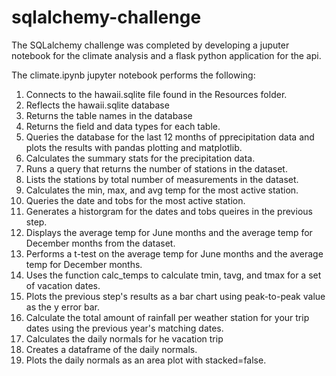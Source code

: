 # sqlalchemy-challenge

The SQLalchemy challenge was completed by developing a juputer notebook for the climate analysis and a flask python application for the api.

The climate.ipynb jupyter notebook performs the following:
1. Connects to the hawaii.sqlite file found in the Resources folder.
2. Reflects the hawaii.sqlite database 
3. Returns the table names in the database
4. Returns the field and data types for each table.
5. Queries the database for the last 12 months of pprecipitation data and plots the results with pandas plotting and matplotlib.
6. Calculates the summary stats for the precipitation data.
7. Runs a query that returns the number of stations in the dataset.
8. Lists the stations by total number of measurements in the dataset.
9. Calculates the min, max, and avg temp for the most active station.
10. Queries the date and tobs for the most active station.
11. Generates a historgram for the dates and tobs queires in the previous step.
12. Displays the average temp for June months and the average temp for December months from the dataset.
13. Performs a t-test on the average temp for June months and the average temp for December months.
14. Uses the function calc_temps to calculate tmin, tavg, and tmax for a set of vacation dates.
15. Plots the previous step's results as a bar chart using peak-to-peak value as the y error bar.
16. Calculate the total amount of rainfall per weather station for your trip dates using the previous year's matching dates.
17. Calculates the daily normals for he vacation trip
18. Creates a dataframe of the daily normals.
19. Plots the daily normals as an area plot with stacked=false.

